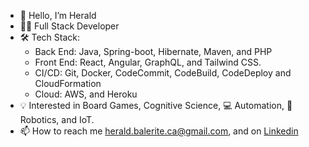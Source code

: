 - 👋 Hello, I’m Herald
- 🧑‍💻 Full Stack Developer
- 🛠️ Tech Stack: 
  - Back End: Java, Spring-boot, Hibernate, Maven, and PHP
  - Front End: React, Angular, GraphQL, and Tailwind CSS.
  - CI/CD: Git, Docker, CodeCommit, CodeBuild, CodeDeploy and CloudFormation
  - Cloud: AWS, and Heroku
- 💡 Interested in Board Games, Cognitive Science, 💻 Automation, :robot: Robotics, and IoT.
- 📫 How to reach me herald.balerite.ca@gmail.com, and on [Linkedin](https://www.linkedin.com/in/heraldbalerite/)


<!---
heralddsb/heralddsb is a ✨ special ✨ repository because its `README.md` (this file) appears on your GitHub profile.
You can click the Preview link to take a look at your changes.
--->
